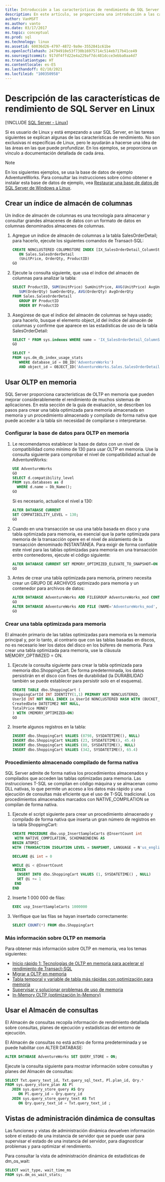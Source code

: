 ```yaml
---
title: Introducción a las características de rendimiento de SQL Server en Linux
description: En este artículo, se proporciona una introducción a las características de rendimiento de SQL Server para usuarios de Linux que empiecen a usar SQL Server. Muchos de estos ejemplos funcionan en todas las plataformas, pero el contexto de este artículo es Linux.
author: VanMSFT
ms.author: vanto
ms.date: 03/17/2017
ms.topic: conceptual
ms.prod: sql
ms.technology: linux
ms.assetid: 60036d26-4797-4872-9a9e-3552841c61be
ms.openlocfilehash: 24794910e53f730b16975714c514eb717b41ce49
ms.sourcegitcommit: 917df4ffd22e4a229af7dc481dcce3ebba0aa4d7
ms.translationtype: HT
ms.contentlocale: es-ES
ms.lasthandoff: 02/10/2021
ms.locfileid: "100350958"
---
```

# <a name="walkthrough-for-the-performance-features-of-sql-server-on-linux"></a>Descripción de las características de rendimiento de SQL Server en Linux

[!INCLUDE [SQL Server - Linux](../includes/applies-to-version/sql-linux.md)]

Si es usuario de Linux y está empezando a usar SQL Server, en las tareas siguientes se explican algunas de las características de rendimiento. No son exclusivas ni específicas de Linux, pero le ayudarán a hacerse una idea de las áreas en las que puede profundizar. En los ejemplos, se proporciona un vínculo a documentación detallada de cada área.

> [!NOTE]
> En los siguientes ejemplos, se usa la base de datos de ejemplo AdventureWorks. Para consultar las instrucciones sobre cómo obtener e instalar esta base de datos de ejemplo, vea [Restaurar una base de datos de SQL Server de Windows a Linux](sql-server-linux-migrate-restore-database.md).

## <a name="create-a-columnstore-index"></a>Crear un índice de almacén de columnas
Un índice de almacén de columnas es una tecnología para almacenar y consultar grandes almacenes de datos con un formato de datos en columnas denominados almacenes de columnas.  

1. Agregue un índice de almacén de columnas a la tabla SalesOrderDetail; para hacerlo, ejecute los siguientes comandos de Transact-SQL:

   ```sql
   CREATE NONCLUSTERED COLUMNSTORE INDEX [IX_SalesOrderDetail_ColumnStore]
      ON Sales.SalesOrderDetail
      (UnitPrice, OrderQty, ProductID)
   GO
   ```

2. Ejecute la consulta siguiente, que usa el índice del almacén de columnas para analizar la tabla:

   ```sql
   SELECT ProductID, SUM(UnitPrice) SumUnitPrice, AVG(UnitPrice) AvgUnitPrice,
      SUM(OrderQty) SumOrderQty, AVG(OrderQty) AvgOrderQty
   FROM Sales.SalesOrderDetail
      GROUP BY ProductID
      ORDER BY ProductID
   ```

3. Asegúrese de que el índice del almacén de columnas se haya usado; para hacerlo, busque el elemento object_id del índice del almacén de columnas y confirme que aparece en las estadísticas de uso de la tabla SalesOrderDetail:

   ```sql
   SELECT * FROM sys.indexes WHERE name = 'IX_SalesOrderDetail_ColumnStore'
   GO

   SELECT * 
   FROM sys.dm_db_index_usage_stats
      WHERE database_id = DB_ID('AdventureWorks')
      AND object_id = OBJECT_ID('AdventureWorks.Sales.SalesOrderDetail');
   ```
   
## <a name="use-in-memory-oltp"></a>Usar OLTP en memoria
SQL Server proporciona características de OLTP en memoria que pueden mejorar considerablemente el rendimiento de muchos sistemas de aplicaciones.  En esta sección de la guía de evaluación, se describen los pasos para crear una tabla optimizada para memoria almacenada en memoria y un procedimiento almacenado y compilado de forma nativa que puede acceder a la tabla sin necesidad de compilarse o interpretarse.

### <a name="configure-database-for-in-memory-oltp"></a>Configurar la base de datos para OLTP en memoria
1. Le recomendamos establecer la base de datos con un nivel de compatibilidad como mínimo de 130 para usar OLTP en memoria.  Use la consulta siguiente para comprobar el nivel de compatibilidad actual de AdventureWorks:  

   ```sql
   USE AdventureWorks
   GO
   SELECT d.compatibility_level
   FROM sys.databases as d
     WHERE d.name = Db_Name();
   GO
   ```
   
   Si es necesario, actualice el nivel a 130:

   ```sql
   ALTER DATABASE CURRENT
   SET COMPATIBILITY_LEVEL = 130;
   GO
   ```

2. Cuando en una transacción se usa una tabla basada en disco y una tabla optimizada para memoria, es esencial que la parte optimizada para memoria de la transacción opere en el nivel de aislamiento de la transacción denominado INSTANTÁNEA.  Para exigir de forma confiable este nivel para las tablas optimizadas para memoria en una transacción entre contenedores, ejecute el código siguiente:

   ```sql
   ALTER DATABASE CURRENT SET MEMORY_OPTIMIZED_ELEVATE_TO_SNAPSHOT=ON
   GO
   ```

3. Antes de crear una tabla optimizada para memoria, primero necesita crear un GRUPO DE ARCHIVOS optimizado para memoria y un contenedor para archivos de datos:

   ```sql
   ALTER DATABASE AdventureWorks ADD FILEGROUP AdventureWorks_mod CONTAINS memory_optimized_data
   GO  
   ALTER DATABASE AdventureWorks ADD FILE (NAME='AdventureWorks_mod', FILENAME='/var/opt/mssql/data/AdventureWorks_mod') TO FILEGROUP AdventureWorks_mod
   GO
   ```

### <a name="create-a-memory-optimized-table"></a>Crear una tabla optimizada para memoria
El almacén primario de las tablas optimizadas para memoria es la memoria principal y, por lo tanto, al contrario que con las tablas basadas en discos, no es necesario leer los datos del disco en los búferes de memoria.  Para crear una tabla optimizada para memoria, use la cláusula MEMORY_OPTIMIZED = ON.

1. Ejecute la consulta siguiente para crear la tabla optimizada para memoria dbo.ShoppingCart.  De forma predeterminada, los datos persistirán en el disco con fines de durabilidad (la DURABILIDAD también se puede establecer para persistir solo en el esquema). 

   ```sql
   CREATE TABLE dbo.ShoppingCart ( 
   ShoppingCartId INT IDENTITY(1,1) PRIMARY KEY NONCLUSTERED,
   UserId INT NOT NULL INDEX ix_UserId NONCLUSTERED HASH WITH (BUCKET_COUNT=1000000), 
   CreatedDate DATETIME2 NOT NULL, 
   TotalPrice MONEY
   ) WITH (MEMORY_OPTIMIZED=ON) 
   GO
   ```

2. Inserte algunos registros en la tabla:

   ```sql
   INSERT dbo.ShoppingCart VALUES (8798, SYSDATETIME(), NULL) 
   INSERT dbo.ShoppingCart VALUES (23, SYSDATETIME(), 45.4) 
   INSERT dbo.ShoppingCart VALUES (80, SYSDATETIME(), NULL) 
   INSERT dbo.ShoppingCart VALUES (342, SYSDATETIME(), 65.4) 
   ```

### <a name="natively-compiled-stored-procedure"></a>Procedimiento almacenado compilado de forma nativa
SQL Server admite de forma nativa los procedimientos almacenados y compilados que acceden las tablas optimizadas para memoria. Las instrucciones T-SQL se compilan en código máquina y se almacenan como DLL nativas, lo que permite un acceso a los datos más rápido y una ejecución de consultas más eficiente que el uso de T-SQL tradicional.   Los procedimientos almacenados marcados con NATIVE_COMPILATION se compilan de forma nativa. 

1. Ejecute el script siguiente para crear un procedimiento almacenado y compilado de forma nativa que inserta un gran número de registros en la tabla ShoppingCart:


   ```sql
   CREATE PROCEDURE dbo.usp_InsertSampleCarts @InsertCount int 
    WITH NATIVE_COMPILATION, SCHEMABINDING AS 
   BEGIN ATOMIC 
   WITH (TRANSACTION ISOLATION LEVEL = SNAPSHOT, LANGUAGE = N'us_english')

   DECLARE @i int = 0

   WHILE @i < @InsertCount 
    BEGIN 
     INSERT INTO dbo.ShoppingCart VALUES (1, SYSDATETIME() , NULL) 
     SET @i += 1 
    END
   END 
   ```
2. Inserte 1 000 000 de filas:

   ```sql
   EXEC usp_InsertSampleCarts 1000000 
   ```

3. Verifique que las filas se hayan insertado correctamente:

   ```sql
   SELECT COUNT(*) FROM dbo.ShoppingCart 
   ```

### <a name="learn-more-about-in-memory-oltp"></a>Más información sobre OLTP en memoria
Para obtener más información sobre OLTP en memoria, vea los temas siguientes:

- [Inicio rápido 1: Tecnologías de OLTP en memoria para acelerar el rendimiento de Transact-SQL](../relational-databases/in-memory-oltp/survey-of-initial-areas-in-in-memory-oltp.md)
- [Migrar a OLTP en memoria](../relational-databases/in-memory-oltp/plan-your-adoption-of-in-memory-oltp-features-in-sql-server.md)
- [Tabla temporal y variable de tabla más rápidas con optimización para memoria](../relational-databases/in-memory-oltp/faster-temp-table-and-table-variable-by-using-memory-optimization.md)
- [Supervisar y solucionar problemas de uso de memoria](../relational-databases/in-memory-oltp/monitor-and-troubleshoot-memory-usage.md)
- [In-Memory OLTP (optimización In-Memory)](../relational-databases/in-memory-oltp/in-memory-oltp-in-memory-optimization.md)

## <a name="use-query-store"></a>Usar el Almacén de consultas
El Almacén de consultas recopila información de rendimiento detallada sobre consultas, planes de ejecución y estadísticas del entorno de ejecución.

El Almacén de consultas no está activo de forma predeterminada y se puede habilitar con ALTER DATABASE:

   ```sql
   ALTER DATABASE AdventureWorks SET QUERY_STORE = ON;
   ```

Ejecute la consulta siguiente para mostrar información sobre consultas y planes del Almacén de consultas: 

   ```sql
   SELECT Txt.query_text_id, Txt.query_sql_text, Pl.plan_id, Qry.*
   FROM sys.query_store_plan AS Pl
      JOIN sys.query_store_query AS Qry
         ON Pl.query_id = Qry.query_id
      JOIN sys.query_store_query_text AS Txt
         ON Qry.query_text_id = Txt.query_text_id ;
   ```

## <a name="query-dynamic-management-views"></a>Vistas de administración dinámica de consultas
Las funciones y vistas de administración dinámica devuelven información sobre el estado de una instancia de servidor que se puede usar para supervisar el estado de una instancia del servidor, para diagnosticar problemas y para optimizar el rendimiento.

Para consultar la vista de administración dinámica de estadísticas de dm_os_wait:

   ```sql
   SELECT wait_type, wait_time_ms
   FROM sys.dm_os_wait_stats;
   ```